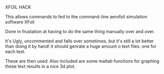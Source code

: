 XFOIL HACK

This allows commands to fed to the command-line aerofoil simulation software XFoil

Done in frustation at having to do the same thing manually over and over.

It's Ugly, uncommented and falls over sometimes, but it's still a lot better than doing it by hand!
it should genrate a huge amount o text files. one for each test.

These are then used:
Also included are some matlab functions for graphing these text results in a nice 3d plot.


